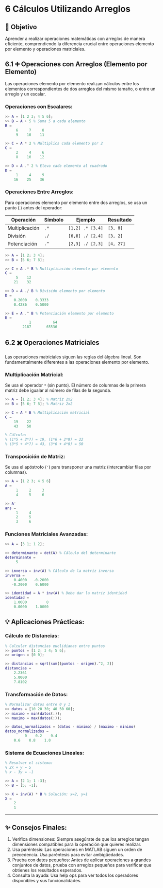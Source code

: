 # 6 Cálculos Utilizando Arreglos

## 🎯 Objetivo
Aprender a realizar operaciones matemáticas con arreglos de manera eficiente, comprendiendo la diferencia crucial entre operaciones elemento por elemento y operaciones matriciales.

## 6.1 ➕ Operaciones con Arreglos (Elemento por Elemento)
Las operaciones elemento por elemento realizan cálculos entre los elementos correspondientes de dos arreglos del mismo tamaño, o entre un arreglo y un escalar.

### Operaciones con Escalares:
```matlab
>> A = [1 2 3; 4 5 6];
>> B = A + 5 % Suma 5 a cada elemento
B =
     6     7     8
     9    10    11

>> C = A * 2 % Multiplica cada elemento por 2
C =
     2     4     6
     8    10    12

>> D = A .^ 2 % Eleva cada elemento al cuadrado
D =
     1     4     9
    16    25    36
```

### Operaciones Entre Arreglos:
Para operaciones elemento por elemento entre dos arreglos, se usa un punto (.) antes del operador:

|Operación        |Símbolo  |Ejemplo                |Resultado      |
|-----------------|---------|-----------------------|---------------|
|Multiplicación   |```.*```  |```[1,2] .* [3,4]```  |```[3, 8]```   |
|División         |```./```  |```[6,8] ./ [2,4]```  |```[3, 2]```   |
|Potenciación     |```.^```  |```[2,3] ./ [2,3]```  |```[4, 27]```  |

```matlab
>> A = [1 2; 3 4];
>> B = [5 6; 7 8];

>> C = A .* B % Multiplicación elemento por elemento
C =
     5    12
    21    32

>> D = A ./ B % División elemento por elemento
D =
    0.2000    0.3333
    0.4286    0.5000

>> E = A .^ B % Potenciación elemento por elemento
E =
           1          64
        2187       65536
```

## 6.2 ✖️ Operaciones Matriciales
Las operaciones matriciales siguen las reglas del álgebra lineal. Son fundamentalmente diferentes a las operaciones elemento por elemento.

### Multiplicación Matricial:
Se usa el operador ```*``` (sin punto). El número de columnas de la primera matriz debe igualar al número de filas de la segunda.

```matlab
>> A = [1 2; 3 4]; % Matriz 2x2
>> B = [5 6; 7 8]; % Matriz 2x2

>> C = A * B % Multiplicación matricial
C =
    19    22
    43    50

% Cálculo: 
% (1*5 + 2*7) = 19, (1*6 + 2*8) = 22
% (3*5 + 4*7) = 43, (3*6 + 4*8) = 50
```

### Transposición de Matriz:
Se usa el apóstrofo (```'```) para transponer una matriz (intercambiar filas por columnas).
```matlab
>> A = [1 2 3; 4 5 6]
A =
     1     2     3
     4     5     6

>> A'
ans =
     1     4
     2     5
     3     6
```

### Funciones Matriciales Avanzadas:
```matlab
>> A = [3 1; 1 2];

>> determinante = det(A) % Cálculo del determinante
determinante =
     5

>> inversa = inv(A) % Cálculo de la matriz inversa
inversa =
    0.4000   -0.2000
   -0.2000    0.6000

>> identidad = A * inv(A) % Debe dar la matriz identidad
identidad =
    1.0000         0
    0.0000    1.0000
```

## 💡 Aplicaciones Prácticas:
### Cálculo de Distancias:
```matlab
% Calcular distancias euclidianas entre puntos
>> puntos = [1 2; 3 4; 5 6];
>> origen = [0 0];

>> distancias = sqrt(sum((puntos - origen).^2, 2))
distancias =
    2.2361
    5.0000
    7.8102
```

### Transformación de Datos:
```matlab
% Normalizar datos entre 0 y 1
>> datos = [10 20 30; 40 50 60];
>> minimo = min(datos(:));
>> maximo = max(datos(:));

>> datos_normalizados = (datos - minimo) / (maximo - minimo)
datos_normalizados =
         0    0.2    0.4
    0.6    0.8    1.0
```

### Sistema de Ecuaciones Lineales:
```matlab
% Resolver el sistema: 
% 2x + y = 5
% x - 3y = -1

>> A = [2 1; 1 -3];
>> B = [5; -1];

>> X = inv(A) * B % Solución: x=2, y=1
X =
    2
    1
```

---
## ✨ Consejos Finales:
1. Verifica dimensiones: Siempre asegúrate de que los arreglos tengan dimensiones compatibles para la operación que quieres realizar.
2. Usa paréntesis: Las operaciones en MATLAB siguen un orden de precedencia. Usa paréntesis para evitar ambigüedades.
3. Prueba con datos pequeños: Antes de aplicar operaciones a grandes conjuntos de datos, prueba con arreglos pequeños para verificar que obtienes los resultados esperados.
4. Consulta la ayuda: Usa help ops para ver todos los operadores disponibles y sus funcionalidades.




















